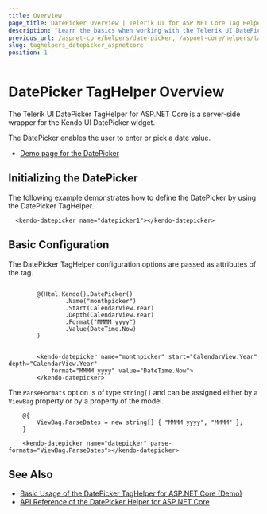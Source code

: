 ```yaml
---
title: Overview
page_title: DatePicker Overview | Telerik UI for ASP.NET Core Tag Helpers
description: "Learn the basics when working with the Telerik UI DatePicker TagHelper for ASP.NET Core (MVC 6 or ASP.NET Core MVC)."
previous_url: /aspnet-core/helpers/date-picker, /aspnet-core/helpers/tag-helpers/date-picker
slug: taghelpers_datepicker_aspnetcore
position: 1
---
```


# DatePicker TagHelper Overview

The Telerik UI DatePicker TagHelper for ASP.NET Core is a server-side wrapper for the Kendo UI DatePicker widget.

The DatePicker enables the user to enter or pick a date value.

* [Demo page for the DatePicker](https://demos.telerik.com/aspnet-core/datepicker/tag-helper)

## Initializing the DatePicker

The following example demonstrates how to define the DatePicker by using the DatePicker TagHelper.

      <kendo-datepicker name="datepicker1"></kendo-datepicker>

## Basic Configuration

The DatePicker TagHelper configuration options are passed as attributes of the tag.

```cshtml

        @(Html.Kendo().DatePicker()
                .Name("monthpicker")
                .Start(CalendarView.Year)
                .Depth(CalendarView.Year)
                .Format("MMMM yyyy")
                .Value(DateTime.Now)
        )
```
```tagHelper

        <kendo-datepicker name="monthpicker" start="CalendarView.Year" depth="CalendarView.Year"
            format="MMMM yyyy" value="DateTime.Now">
        </kendo-datepicker>
```

The `ParseFormats` option is of type `string[]` and can be assigned either by a `ViewBag` property or by a property of the model.

        @{
            ViewBag.ParseDates = new string[] { "MMMM yyyy", "MMMM" };
        }

        <kendo-datepicker name="datepicker" parse-formats="ViewBag.ParseDates"></kendo-datepicker>

## See Also

* [Basic Usage of the DatePicker TagHelper for ASP.NET Core (Demo)](https://demos.telerik.com/aspnet-core/datepicker/tag-helper)
* [API Reference of the DatePicker Helper for ASP.NET Core](/api/datepicker)
